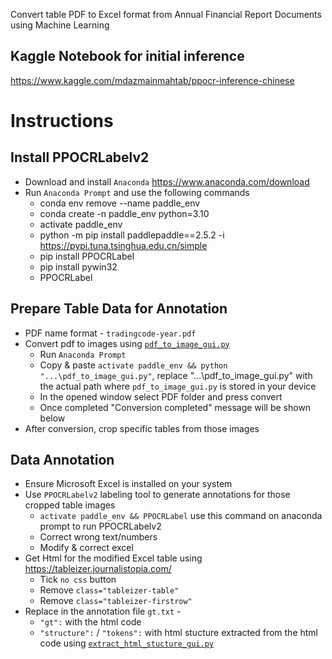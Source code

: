 Convert table PDF to Excel format from Annual Financial Report Documents using Machine Learning

## Kaggle Notebook for initial inference
https://www.kaggle.com/mdazmainmahtab/ppocr-inference-chinese

# Instructions

## Install PPOCRLabelv2
* Download and install <code>Anaconda</code> https://www.anaconda.com/download
* Run <code>Anaconda Prompt</code> and use the following commands
  * conda env remove --name paddle_env
  * conda create -n paddle_env python=3.10
  * activate paddle_env
  * python -m pip install paddlepaddle==2.5.2 -i https://pypi.tuna.tsinghua.edu.cn/simple
  * pip install PPOCRLabel
  * pip install pywin32
  * PPOCRLabel

## Prepare Table Data for Annotation
* PDF name format - <code>tradingcode-year.pdf</code>
* Convert pdf to images using <code>[pdf_to_image_gui.py](https://github.com/AzmainO7/FRC-ML-Project-01/blob/main/pdf_to_image_gui.py)</code>
  * Run <code>Anaconda Prompt</code>
  * Copy & paste <code>activate paddle_env && python "...\pdf_to_image_gui.py"</code>, replace "...\pdf_to_image_gui.py" with the actual path where <code>pdf_to_image_gui.py</code> is stored in your device
  * In the opened window select PDF folder and press convert
  * Once completed "Conversion completed" message will be shown below
* After conversion, crop specific tables from those images
  
## Data Annotation
* Ensure Microsoft Excel is installed on your system
* Use <code>PPOCRLabelv2</code> labeling tool to generate annotations for those cropped table images
  * <code>activate paddle_env && PPOCRLabel</code> use this command on anaconda prompt to run PPOCRLabelv2
  * Correct wrong text/numbers
  * Modify & correct excel
* Get Html for the modified Excel table using https://tableizer.journalistopia.com/
  * Tick <code>no css</code> button
  * Remove <code>class="tableizer-table"</code>
  * Remove <code>class="tableizer-firstrow"</code>
* Replace in the annotation file <code>gt.txt</code> -
  * <code>"gt":</code> with the html code
  * <code>"structure":</code> / <code>"tokens":</code> with html stucture extracted from the html code using <code>[extract_html_stucture_gui.py](https://github.com/AzmainO7/FRC-ML-Project-01/blob/main/extract_html_stucture_gui.py)</code>

